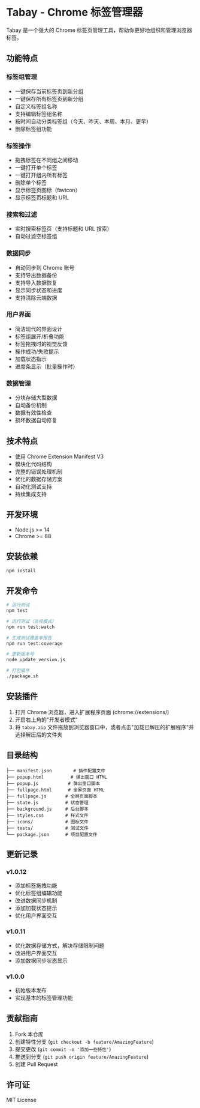 # Tabay - Chrome 标签管理器

Tabay 是一个强大的 Chrome 标签页管理工具，帮助你更好地组织和管理浏览器标签。

## 功能特点

### 标签组管理
- 一键保存当前标签页到新分组
- 一键保存所有标签页到新分组
- 自定义标签组名称
- 支持编辑标签组名称
- 按时间自动分类标签组（今天、昨天、本周、本月、更早）
- 删除标签组功能

### 标签操作
- 拖拽标签在不同组之间移动
- 一键打开单个标签
- 一键打开组内所有标签
- 删除单个标签
- 显示标签页图标（favicon）
- 显示标签页标题和 URL

### 搜索和过滤
- 实时搜索标签页（支持标题和 URL 搜索）
- 自动过滤空标签组

### 数据同步
- 自动同步到 Chrome 账号
- 支持导出数据备份
- 支持导入数据恢复
- 显示同步状态和进度
- 支持清除云端数据

### 用户界面
- 简洁现代的界面设计
- 标签组展开/折叠功能
- 标签拖拽时的视觉反馈
- 操作成功/失败提示
- 加载状态指示
- 进度条显示（批量操作时）

### 数据管理
- 分块存储大型数据
- 自动备份机制
- 数据有效性检查
- 损坏数据自动修复

## 技术特点

- 使用 Chrome Extension Manifest V3
- 模块化代码结构
- 完整的错误处理机制
- 优化的数据存储方案
- 自动化测试支持
- 持续集成支持

## 开发环境

- Node.js >= 14
- Chrome >= 88

## 安装依赖

```bash
npm install
```

## 开发命令

```bash
# 运行测试
npm test

# 运行测试（监视模式）
npm run test:watch

# 生成测试覆盖率报告
npm run test:coverage

# 更新版本号
node update_version.js

# 打包插件
./package.sh
```

## 安装插件

1. 打开 Chrome 浏览器，进入扩展程序页面 (chrome://extensions/)
2. 开启右上角的"开发者模式"
3. 将 `tabay.zip` 文件拖放到浏览器窗口中，或者点击"加载已解压的扩展程序"并选择解压后的文件夹

## 目录结构

```
├── manifest.json        # 插件配置文件
├── popup.html          # 弹出窗口 HTML
├── popup.js           # 弹出窗口脚本
├── fullpage.html      # 全屏页面 HTML
├── fullpage.js       # 全屏页面脚本
├── state.js          # 状态管理
├── background.js     # 后台脚本
├── styles.css        # 样式文件
├── icons/            # 图标文件
├── tests/            # 测试文件
└── package.json      # 项目配置文件
```

## 更新记录

### v1.0.12
- 添加标签拖拽功能
- 优化标签组编辑功能
- 改进数据同步机制
- 添加加载状态提示
- 优化用户界面交互

### v1.0.11
- 优化数据存储方式，解决存储限制问题
- 改进用户界面交互
- 添加数据同步状态显示

### v1.0.0
- 初始版本发布
- 实现基本的标签管理功能

## 贡献指南

1. Fork 本仓库
2. 创建特性分支 (`git checkout -b feature/AmazingFeature`)
3. 提交更改 (`git commit -m '添加一些特性'`)
4. 推送到分支 (`git push origin feature/AmazingFeature`)
5. 创建 Pull Request

## 许可证

MIT License 